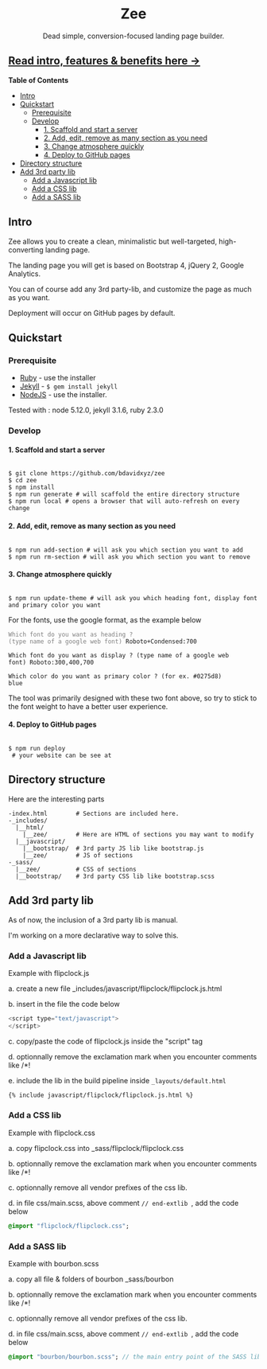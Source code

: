 



<h1 align="center">Zee</h1>
<div align="center">Dead simple, conversion-focused landing page builder.</div>

## [Read intro, features & benefits here &rarr;](http://bdavidxyz.github.io/zee)


<!-- START doctoc generated TOC please keep comment here to allow auto update -->
<!-- DON'T EDIT THIS SECTION, INSTEAD RE-RUN doctoc TO UPDATE -->
**Table of Contents**  

- [Intro](#intro)
- [Quickstart](#quickstart)
  - [Prerequisite](#prerequisite)
  - [Develop](#develop)
    - [1. Scaffold and start a server](#1-scaffold-and-start-a-server)
    - [2. Add, edit, remove as many section as you need](#2-add-edit-remove-as-many-section-as-you-need)
    - [3. Change atmosphere quickly](#3-change-atmosphere-quickly)
    - [4. Deploy to GitHub pages](#4-deploy-to-github-pages)
- [Directory structure](#directory-structure)
- [Add 3rd party lib](#add-3rd-party-lib)
  - [Add a Javascript lib](#add-a-javascript-lib)
  - [Add a CSS lib](#add-a-css-lib)
  - [Add a SASS lib](#add-a-sass-lib)

<!-- END doctoc generated TOC please keep comment here to allow auto update -->





## Intro

Zee allows you to create a clean, minimalistic but well-targeted, high-converting landing page.

The landing page you will get is based on Bootstrap 4, jQuery 2, Google Analytics. 

You can of course add any 3rd party-lib, and customize the page as much as you want.

Deployment will occur on GitHub pages by default.





## Quickstart

### Prerequisite


 - [Ruby](https://www.ruby-lang.org/en/downloads/) - use the installer
 - [Jekyll](https://jekyllrb.com/) - ```$ gem install jekyll```
 - [NodeJS](https://nodejs.org/en/download/) - use the installer.

Tested with : node 5.12.0, jekyll 3.1.6, ruby 2.3.0


### Develop


#### 1. Scaffold and start a server

```shell

$ git clone https://github.com/bdavidxyz/zee
$ cd zee
$ npm install
$ npm run generate # will scaffold the entire directory structure
$ npm run local # opens a browser that will auto-refresh on every change
```

#### 2. Add, edit, remove as many section as you need

```shell

$ npm run add-section # will ask you which section you want to add
$ npm run rm-section # will ask you which section you want to remove
```

#### 3. Change atmosphere quickly

```shell

$ npm run update-theme # will ask you which heading font, display font and primary color you want
```

For the fonts, use the google format, as the example below

<code><span style="color:grey">Which font do you want as heading ? (type name of a google web font)</span> Roboto+Condensed:700</code>

<code>Which font do you want as display ? (type name of a google web font) Roboto:300,400,700</code>

<code>Which color do you want as primary color ? (for ex. #0275d8) blue</code>

The tool was primarily designed with these two font above, so try to stick to the font weight to have a better user experience.



#### 4. Deploy to GitHub pages

```shell

$ npm run deploy
 # your website can be see at 
```





## Directory structure

Here are the interesting parts

```shell
-index.html        # Sections are included here.
-_includes/
  |__html/
    |__zee/        # Here are HTML of sections you may want to modify 
  |__javascript/
    |__bootstrap/  # 3rd party JS lib like bootstrap.js
    |__zee/        # JS of sections
-_sass/
  |__zee/          # CSS of sections
  |__bootstrap/    # 3rd party CSS lib like bootstrap.scss
```





## Add 3rd party lib

As of now, the inclusion of a 3rd party lib is manual.

I'm working on a more declarative way to solve this.


### Add a   Javascript lib

Example with flipclock.js

a. create a new file _includes/javascript/flipclock/flipclock.js.html

b. insert in the file the code below

```javascript
<script type="text/javascript">
</script>
```

c. copy/paste the code of flipclock.js inside the "script" tag

d. optionnally remove the exclamation mark when you encounter comments like /*! 

e. include the lib in the build pipeline inside <code>_layouts/default.html</code>

```html
{% include javascript/flipclock/flipclock.js.html %} 
```

### Add a CSS lib

Example with flipclock.css

a. copy flipclock.css into _sass/flipclock/flipclock.css

b. optionnally remove the exclamation mark when you encounter comments like /*! 

c. optionnally remove all vendor prefixes of the css lib.

d. in file css/main.scss, above comment <code>// end-extlib </code>, add the code below

```sass
@import "flipclock/flipclock.css";
```


### Add a SASS lib

Example with bourbon.scss

a. copy all file & folders of bourbon _sass/bourbon

b. optionnally remove the exclamation mark when you encounter comments like /*! 

c. optionnally remove all vendor prefixes of the css lib.

d. in file css/main.scss, above comment <code>// end-extlib </code>, add the code below

```sass
@import "bourbon/bourbon.scss"; // the main entry point of the SASS lib
```
 
